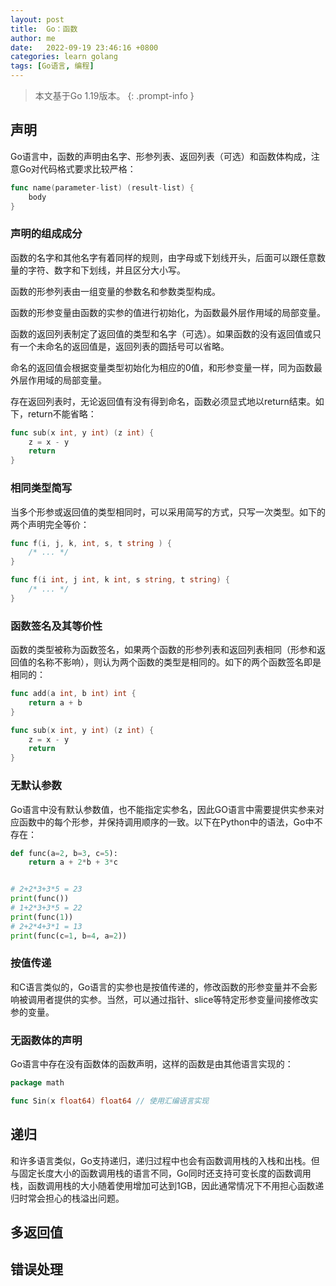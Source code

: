 ```yaml
---
layout: post
title:  Go：函数
author: me
date:   2022-09-19 23:46:16 +0800
categories: learn golang
tags: [Go语言, 编程]
---
```


> 本文基于Go 1.19版本。
{: .prompt-info }
## 声明
Go语言中，函数的声明由名字、形参列表、返回列表（可选）和函数体构成，注意Go对代码格式要求比较严格：

```go
func name(parameter-list) (result-list) {
    body
}
```

### 声明的组成成分

函数的名字和其他名字有着同样的规则，由字母或下划线开头，后面可以跟任意数量的字符、数字和下划线，并且区分大小写。

函数的形参列表由一组变量的参数名和参数类型构成。

函数的形参变量由函数的实参的值进行初始化，为函数最外层作用域的局部变量。

函数的返回列表制定了返回值的类型和名字（可选）。如果函数的没有返回值或只有一个未命名的返回值是，返回列表的圆括号可以省略。

命名的返回值会根据变量类型初始化为相应的0值，和形参变量一样，同为函数最外层作用域的局部变量。

存在返回列表时，无论返回值有没有得到命名，函数必须显式地以return结束。如下，return不能省略：

```go
func sub(x int, y int) (z int) {
    z = x - y
    return
}
```

### 相同类型简写

当多个形参或返回值的类型相同时，可以采用简写的方式，只写一次类型。如下的两个声明完全等价：

```go
func f(i, j, k, int, s, t string ) {
    /* ... */
}

func f(i int, j int, k int, s string, t string) {
    /* ... */
}
```

### 函数签名及其等价性

函数的类型被称为函数签名，如果两个函数的形参列表和返回列表相同（形参和返回值的名称不影响），则认为两个函数的类型是相同的。如下的两个函数签名即是相同的：

```go
func add(a int, b int) int {
    return a + b
}

func sub(x int, y int) (z int) {
    z = x - y
    return
}
```

### 无默认参数

Go语言中没有默认参数值，也不能指定实参名，因此GO语言中需要提供实参来对应函数中的每个形参，并保持调用顺序的一致。以下在Python中的语法，Go中不存在：

```Python
def func(a=2, b=3, c=5):
    return a + 2*b + 3*c


# 2+2*3+3*5 = 23
print(func())
# 1+2*3+3*5 = 22
print(func(1))
# 2+2*4+3*1 = 13
print(func(c=1, b=4, a=2))
```

### 按值传递

和C语言类似的，Go语言的实参也是按值传递的，修改函数的形参变量并不会影响被调用者提供的实参。当然，可以通过指针、slice等特定形参变量间接修改实参的变量。

### 无函数体的声明

Go语言中存在没有函数体的函数声明，这样的函数是由其他语言实现的：

```go
package math

func Sin(x float64) float64 // 使用汇编语言实现
```

## 递归

和许多语言类似，Go支持递归，递归过程中也会有函数调用栈的入栈和出栈。但与固定长度大小的函数调用栈的语言不同，Go同时还支持可变长度的函数调用栈，函数调用栈的大小随着使用增加可达到1GB，因此通常情况下不用担心函数递归时常会担心的栈溢出问题。

## 多返回值

## 错误处理
